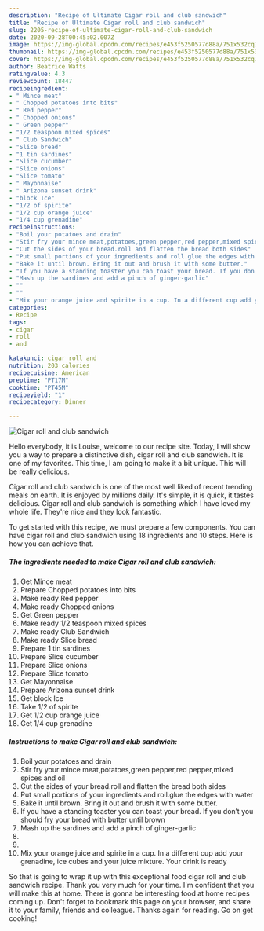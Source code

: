```yaml
---
description: "Recipe of Ultimate Cigar roll and club sandwich"
title: "Recipe of Ultimate Cigar roll and club sandwich"
slug: 2205-recipe-of-ultimate-cigar-roll-and-club-sandwich
date: 2020-09-28T00:45:02.007Z
image: https://img-global.cpcdn.com/recipes/e453f5250577d88a/751x532cq70/cigar-roll-and-club-sandwich-recipe-main-photo.jpg
thumbnail: https://img-global.cpcdn.com/recipes/e453f5250577d88a/751x532cq70/cigar-roll-and-club-sandwich-recipe-main-photo.jpg
cover: https://img-global.cpcdn.com/recipes/e453f5250577d88a/751x532cq70/cigar-roll-and-club-sandwich-recipe-main-photo.jpg
author: Beatrice Watts
ratingvalue: 4.3
reviewcount: 18447
recipeingredient:
- " Mince meat"
- " Chopped potatoes into bits"
- " Red pepper"
- " Chopped onions"
- " Green pepper"
- "1/2 teaspoon mixed spices"
- " Club Sandwich"
- "Slice bread"
- "1 tin sardines"
- "Slice cucumber"
- "Slice onions"
- "Slice tomato"
- " Mayonnaise"
- " Arizona sunset drink"
- "block Ice"
- "1/2 of spirite"
- "1/2 cup orange juice"
- "1/4 cup grenadine"
recipeinstructions:
- "Boil your potatoes and drain"
- "Stir fry your mince meat,potatoes,green pepper,red pepper,mixed spices and oil"
- "Cut the sides of your bread.roll and flatten the bread both sides"
- "Put small portions of your ingredients and roll.glue the edges with water"
- "Bake it until brown. Bring it out and brush it with some butter."
- "If you have a standing toaster you can toast your bread. If you don’t you should fry your bread with butter until brown"
- "Mash up the sardines and add a pinch of ginger-garlic"
- ""
- ""
- "Mix your orange juice and spirite in a cup. In a different cup add your grenadine, ice cubes and your juice mixture. Your drink is ready"
categories:
- Recipe
tags:
- cigar
- roll
- and

katakunci: cigar roll and 
nutrition: 203 calories
recipecuisine: American
preptime: "PT17M"
cooktime: "PT45M"
recipeyield: "1"
recipecategory: Dinner

---
```



![Cigar roll and club sandwich](https://img-global.cpcdn.com/recipes/e453f5250577d88a/751x532cq70/cigar-roll-and-club-sandwich-recipe-main-photo.jpg)

Hello everybody, it is Louise, welcome to our recipe site. Today, I will show you a way to prepare a distinctive dish, cigar roll and club sandwich. It is one of my favorites. This time, I am going to make it a bit unique. This will be really delicious.

Cigar roll and club sandwich is one of the most well liked of recent trending meals on earth. It is enjoyed by millions daily. It's simple, it is quick, it tastes delicious. Cigar roll and club sandwich is something which I have loved my whole life. They're nice and they look fantastic.




To get started with this recipe, we must prepare a few components. You can have cigar roll and club sandwich using 18 ingredients and 10 steps. Here is how you can achieve that.

<!--inarticleads1-->

##### The ingredients needed to make Cigar roll and club sandwich:

1. Get  Mince meat
1. Prepare  Chopped potatoes into bits
1. Make ready  Red pepper
1. Make ready  Chopped onions
1. Get  Green pepper
1. Make ready 1/2 teaspoon mixed spices
1. Make ready  Club Sandwich
1. Make ready Slice bread
1. Prepare 1 tin sardines
1. Prepare Slice cucumber
1. Prepare Slice onions
1. Prepare Slice tomato
1. Get  Mayonnaise
1. Prepare  Arizona sunset drink
1. Get block Ice
1. Take 1/2 of spirite
1. Get 1/2 cup orange juice
1. Get 1/4 cup grenadine




<!--inarticleads2-->

##### Instructions to make Cigar roll and club sandwich:

1. Boil your potatoes and drain
1. Stir fry your mince meat,potatoes,green pepper,red pepper,mixed spices and oil
1. Cut the sides of your bread.roll and flatten the bread both sides
1. Put small portions of your ingredients and roll.glue the edges with water
1. Bake it until brown. Bring it out and brush it with some butter.
1. If you have a standing toaster you can toast your bread. If you don’t you should fry your bread with butter until brown
1. Mash up the sardines and add a pinch of ginger-garlic
1. 
1. 
1. Mix your orange juice and spirite in a cup. In a different cup add your grenadine, ice cubes and your juice mixture. Your drink is ready




So that is going to wrap it up with this exceptional food cigar roll and club sandwich recipe. Thank you very much for your time. I'm confident that you will make this at home. There is gonna be interesting food at home recipes coming up. Don't forget to bookmark this page on your browser, and share it to your family, friends and colleague. Thanks again for reading. Go on get cooking!
